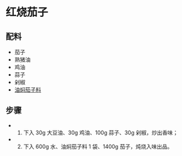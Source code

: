 # 红烧茄子

## 配料
- 茄子
- 熟猪油
- 鸡油
- 蒜子
- 剁椒
- [油焖茄子料](/配料/油焖茄子料.md)

## 步骤
- 1. 下入 30g 大豆油、30g 鸡油、100g 蒜子、30g 剁椒，炒出香味；
- 2. 下入 600g 水、油焖茄子料 1 袋、1400g 茄子，炖烧入味出品。